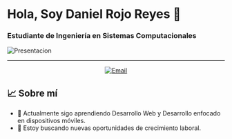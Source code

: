 # Hola, Soy Daniel Rojo Reyes 👋

### Estudiante de Ingeniería en Sistemas Computacionales

![Presentacion]()

---

<p align="center">
  <a href="mailto:rojod0946@gmail.com">
    <img src="https://img.shields.io/badge/Email-FF6F61?style=for-the-badge&logo=gmail&logoColor=white" alt="Email">
  </a>
</p>


## 📈 Sobre mí

- 👾 Actualmente sigo aprendiendo Desarrollo Web y Desarrollo enfocado en dispositivos móviles.
- 🎯 Estoy buscando nuevas oportunidades de crecimiento laboral.
